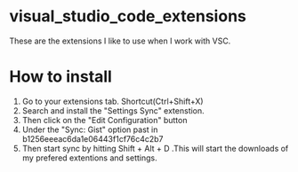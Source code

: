 # visual_studio_code_extensions
These are the extensions I like to use when I work with VSC.

# How to install
1. Go to your extensions tab. Shortcut(Ctrl+Shift+X)
1. Search and install the "Settings Sync" extenstion.
1. Then click on the "Edit Configuration" button
1. Under the "Sync: Gist" option past in b1256eeeac6da1e06443f1cf76c4c2b7
1. Then start sync by hitting Shift + Alt + D .This will start the downloads of my prefered extentions and settings. 


